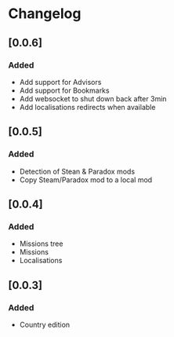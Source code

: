 # Changelog

## [0.0.6]
### Added
- Add support for Advisors
- Add support for Bookmarks
- Add websocket to shut down back after 3min
- Add localisations redirects when available

## [0.0.5]
### Added
- Detection of Stean & Paradox mods
- Copy Steam/Paradox mod to a local mod

## [0.0.4]
### Added
- Missions tree
- Missions
- Localisations

## [0.0.3]
### Added
 - Country edition
